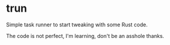 # trun
Simple task runner to start tweaking with some Rust code.

The code is not perfect, I'm learning, don't be an asshole thanks.

